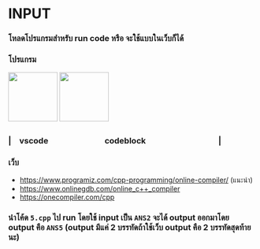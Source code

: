 # INPUT

### โหลดโปรแกรมสำหรับ run code หรือ จะใช้แบบในเว็บก็ได้

### โปรแกรม

<img height = "100" src = "https://yt3.googleusercontent.com/_q52i8bUAEvcb7JR4e-eNTv23y2A_wg5sCz0NC0GrGtcw1CRMWJSOPVHUDh_bngD0q4gMvVeoA=s900-c-k-c0x00ffffff-no-rj"> <img height = "100" src = "https://i0.wp.com/www.ba-na-na.net/wp-content/uploads/2016/10/codeblock-logo.png?resize=500%2C149">

### |　vscode　　　　　　　codeblock　　　　　　　　　|

### เว็บ

- https://www.programiz.com/cpp-programming/online-compiler/ (แนะนำ)
- https://www.onlinegdb.com/online_c++_compiler
- https://onecompiler.com/cpp

### นำโค้ด `5.cpp` ไป run โดยใช้ input เป็น `ANS2` จะได้ output ออกมาโดย output คือ `ANS5` (output มีแค่ 2 บรรทัดถ้าใช้เว็บ output คือ 2 บรรทัดสุดท้ายนะ)
